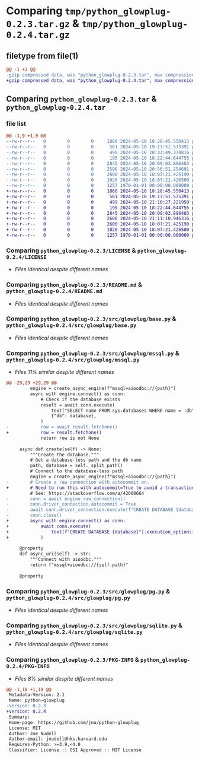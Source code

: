 # Comparing `tmp/python_glowplug-0.2.3.tar.gz` & `tmp/python_glowplug-0.2.4.tar.gz`

## filetype from file(1)

```diff
@@ -1 +1 @@
-gzip compressed data, was "python_glowplug-0.2.3.tar", max compression
+gzip compressed data, was "python_glowplug-0.2.4.tar", max compression
```

## Comparing `python_glowplug-0.2.3.tar` & `python_glowplug-0.2.4.tar`

### file list

```diff
@@ -1,9 +1,9 @@
--rw-r--r--   0        0        0     1060 2024-05-10 18:28:45.550413 python_glowplug-0.2.3/LICENSE
--rw-r--r--   0        0        0      561 2024-05-10 19:17:51.575391 python_glowplug-0.2.3/README.md
--rw-r--r--   0        0        0      499 2024-05-10 20:33:49.374816 python_glowplug-0.2.3/pyproject.toml
--rw-r--r--   0        0        0      195 2024-05-10 18:22:44.644755 python_glowplug-0.2.3/src/glowplug/__init__.py
--rw-r--r--   0        0        0     2845 2024-05-10 20:09:03.896403 python_glowplug-0.2.3/src/glowplug/base.py
--rw-r--r--   0        0        0     2596 2024-05-10 20:56:51.254691 python_glowplug-0.2.3/src/glowplug/mssql.py
--rw-r--r--   0        0        0     2600 2024-05-10 18:07:21.425190 python_glowplug-0.2.3/src/glowplug/pg.py
--rw-r--r--   0        0        0     1020 2024-05-10 18:07:21.426500 python_glowplug-0.2.3/src/glowplug/sqlite.py
--rw-r--r--   0        0        0     1257 1970-01-01 00:00:00.000000 python_glowplug-0.2.3/PKG-INFO
+-rw-r--r--   0        0        0     1060 2024-05-10 18:28:45.550413 python_glowplug-0.2.4/LICENSE
+-rw-r--r--   0        0        0      561 2024-05-10 19:17:51.575391 python_glowplug-0.2.4/README.md
+-rw-r--r--   0        0        0      499 2024-05-10 21:10:27.221950 python_glowplug-0.2.4/pyproject.toml
+-rw-r--r--   0        0        0      195 2024-05-10 18:22:44.644755 python_glowplug-0.2.4/src/glowplug/__init__.py
+-rw-r--r--   0        0        0     2845 2024-05-10 20:09:03.896403 python_glowplug-0.2.4/src/glowplug/base.py
+-rw-r--r--   0        0        0     2600 2024-05-10 21:11:10.946316 python_glowplug-0.2.4/src/glowplug/mssql.py
+-rw-r--r--   0        0        0     2600 2024-05-10 18:07:21.425190 python_glowplug-0.2.4/src/glowplug/pg.py
+-rw-r--r--   0        0        0     1020 2024-05-10 18:07:21.426500 python_glowplug-0.2.4/src/glowplug/sqlite.py
+-rw-r--r--   0        0        0     1257 1970-01-01 00:00:00.000000 python_glowplug-0.2.4/PKG-INFO
```

### Comparing `python_glowplug-0.2.3/LICENSE` & `python_glowplug-0.2.4/LICENSE`

 * *Files identical despite different names*

### Comparing `python_glowplug-0.2.3/README.md` & `python_glowplug-0.2.4/README.md`

 * *Files identical despite different names*

### Comparing `python_glowplug-0.2.3/src/glowplug/base.py` & `python_glowplug-0.2.4/src/glowplug/base.py`

 * *Files identical despite different names*

### Comparing `python_glowplug-0.2.3/src/glowplug/mssql.py` & `python_glowplug-0.2.4/src/glowplug/mssql.py`

 * *Files 11% similar despite different names*

```diff
@@ -29,29 +29,29 @@
         engine = create_async_engine(f"mssql+aioodbc://{path}")
         async with engine.connect() as conn:
             # Check if the database exists
             result = await conn.execute(
                 text("SELECT name FROM sys.databases WHERE name = :db"),
                 {"db": database},
             )
-            row = await result.fetchone()
+            row = result.fetchone()
             return row is not None
 
     async def create(self) -> None:
         """Create the database."""
         # Get a database-less path and the db name
         path, database = self._split_path()
         # Connect to the database-less path
         engine = create_async_engine(f"mssql+aioodbc://{path}")
-        # Create a raw connection with autocommit on.
+        # Need to run this with autocommit=True to avoid a transaction error
         # See: https://stackoverflow.com/a/42008664
-        conn = await engine.raw_connection()
-        conn.driver_connection.autocommit = True
-        await conn.driver_connection.execute(f"CREATE DATABASE {database}")
-        conn.close()
+        async with engine.connect() as conn:
+            await conn.execute(
+                text(f"CREATE DATABASE {database}").execution_options(autocommit=True)
+            )
 
     @property
     def async_uri(self) -> str:
         """Connect with aioodbc."""
         return f"mssql+aioodbc://{self.path}"
 
     @property
```

### Comparing `python_glowplug-0.2.3/src/glowplug/pg.py` & `python_glowplug-0.2.4/src/glowplug/pg.py`

 * *Files identical despite different names*

### Comparing `python_glowplug-0.2.3/src/glowplug/sqlite.py` & `python_glowplug-0.2.4/src/glowplug/sqlite.py`

 * *Files identical despite different names*

### Comparing `python_glowplug-0.2.3/PKG-INFO` & `python_glowplug-0.2.4/PKG-INFO`

 * *Files 8% similar despite different names*

```diff
@@ -1,10 +1,10 @@
 Metadata-Version: 2.1
 Name: python-glowplug
-Version: 0.2.3
+Version: 0.2.4
 Summary: 
 Home-page: https://github.com/jnu/python-glowplug
 License: MIT
 Author: Joe Nudell
 Author-email: jnudell@hks.harvard.edu
 Requires-Python: >=3.9,<4.0
 Classifier: License :: OSI Approved :: MIT License
```

